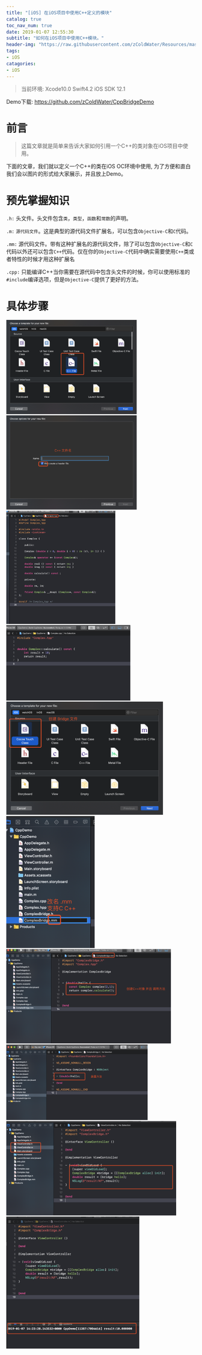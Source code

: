 ```yaml
---
title: "[iOS] 在iOS项目中使用C++定义的模块"
catalog: true
toc_nav_num: true
date: 2019-01-07 12:55:30
subtitle: "如何在iOS项目中使用C++模块。"
header-img: "https://raw.githubusercontent.com/zColdWater/Resources/master/Images/legend_cover.jpg"
tags:
- iOS
catagories:
- iOS
---
```


> 当前环境: Xcode10.0 Swift4.2 iOS SDK 12.1

Demo下载: https://github.com/zColdWater/CppBridgeDemo

前言
=======

> 这篇文章就是简单来告诉大家如何引用一个C++的类对象在iOS项目中使用。

下面的文章，我们就以定义一个C++的类在iOS OC环境中使用, 为了方便和直白我们会以图片的形式给大家展示，并且放上Demo。 


预先掌握知识
=======
`.h:` 头文件。头文件包含`类`，`类型`，`函数`和`常数`的声明。  

`.m:` `源代码文件`。这是典型的源代码文件扩展名，可以包含`Objective-C`和`C`代码。  

`.mm:` 源代码文件。带有这种扩展名的源代码文件，除了可以包含`Objective-C`和`C`代码以外还可以包含`C++`代码。仅在你的`Objective-C`代码中确实需要使用`C++`类或者特性的时候才用这种扩展名  

`.cpp:` 只能编译C++当你需要在源代码中包含头文件的时候，你可以使用标准的`#include`编译选项，但是`Objective-C`提供了更好的方法。


具体步骤
=======

<img src="https://raw.githubusercontent.com/zColdWater/Resources/master/Images/cppoc1.png" height="250" />

<img src="https://raw.githubusercontent.com/zColdWater/Resources/master/Images/cppoc2.png" height="250" />

<img src="https://raw.githubusercontent.com/zColdWater/Resources/master/Images/cppoc3.png" height="300" />

<img src="https://raw.githubusercontent.com/zColdWater/Resources/master/Images/cppoc4.png" height="200" />

<img src="https://raw.githubusercontent.com/zColdWater/Resources/master/Images/cppoc5.png" height="300" />

<img src="https://raw.githubusercontent.com/zColdWater/Resources/master/Images/cppoc6.png" height="350" />

<img src="https://raw.githubusercontent.com/zColdWater/Resources/master/Images/cppoc7.png" height="250" />

<img src="https://raw.githubusercontent.com/zColdWater/Resources/master/Images/cppoc8.png" height="200" />

<img src="https://raw.githubusercontent.com/zColdWater/Resources/master/Images/cppoc9.png" height="250" />

<img src="https://raw.githubusercontent.com/zColdWater/Resources/master/Images/cppoc10.png" height="350" />


